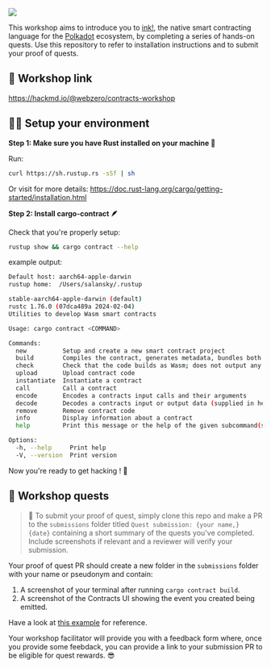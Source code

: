 ![](./assets/blockspace-logo.png)

This workshop aims to introduce you to [ink!](https://use.ink/), the native smart contracting language for the [Polkadot](https://polkadot.network/) ecosystem, by completing a series of hands-on quests.
Use this repository to refer to installation instructions and to submit your proof of quests.

## 📃 Workshop link

https://hackmd.io/@webzero/contracts-workshop

## 🧑‍💻 Setup your environment

**Step 1: Make sure you have Rust installed on your machine 🦀**

Run: 

```bash
curl https://sh.rustup.rs -sSf | sh
```

Or visit for more details: https://doc.rust-lang.org/cargo/getting-started/installation.html

**Step 2: Install cargo-contract 🪶**

Check that you're properly setup:

```bash
rustup show && cargo contract --help
```

example output:

```bash
Default host: aarch64-apple-darwin
rustup home:  /Users/salansky/.rustup

stable-aarch64-apple-darwin (default)
rustc 1.76.0 (07dca489a 2024-02-04)
Utilities to develop Wasm smart contracts

Usage: cargo contract <COMMAND>

Commands:
  new          Setup and create a new smart contract project
  build        Compiles the contract, generates metadata, bundles both together in a `<name>.contract` file
  check        Check that the code builds as Wasm; does not output any `<name>.contract` artifact to the `target/` directory
  upload       Upload contract code
  instantiate  Instantiate a contract
  call         Call a contract
  encode       Encodes a contracts input calls and their arguments
  decode       Decodes a contracts input or output data (supplied in hex-encoding)
  remove       Remove contract code
  info         Display information about a contract
  help         Print this message or the help of the given subcommand(s)

Options:
  -h, --help     Print help
  -V, --version  Print version
```

Now you're ready to get hacking ! 🚀

## 🎒 Workshop quests

> 🔎 To submit your proof of quest, simply clone this repo and make a PR to the `submissions` folder titled `Quest submission: {your name,} {date}` containing a short summary of the quests you've completed. Include screenshots if relevant and a reviewer will verify your submission.

Your proof of quest PR should create a new folder in the `submissions` folder with your name or pseudonym and contain:
1. A screenshot of your terminal after running `cargo contract build`.
2. A screenshot of the Contracts UI showing the event you created being emitted.

Have a look at [this example](https://github.com/JoinWebZero/contracts-workshop/pull/1) for reference.

Your workshop facilitator will provide you with a feedback form where, once you provide some feebdack, you can provide a link to your submission PR to be eligible for quest rewards. 😎
